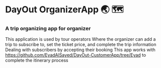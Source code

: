 
# DayOut OrganizerApp :earth_asia: :world_map: 
### A trip organizing app for organizer 

This application is used by tour operators
Where the organizer can add a trip to subscribe to, set the ticket price, and complete the trip information
Dealing with subscribers by accepting their booking
This app works with https://github.com/EyadAlSayed/DayOut-CustomerApp/tree/Eyad to complete the itinerary process

